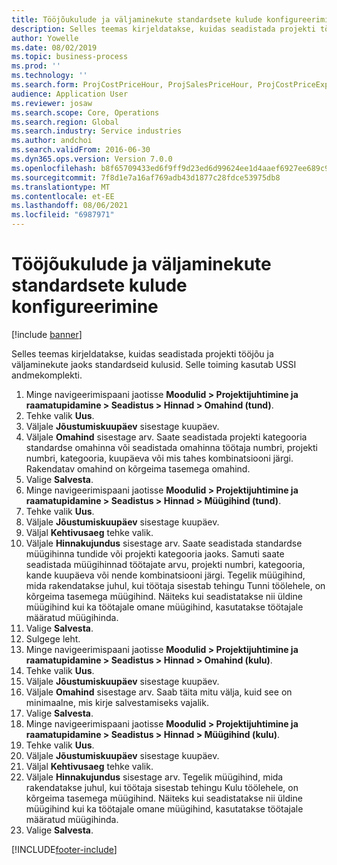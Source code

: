 ```yaml
---
title: Tööjõukulude ja väljaminekute standardsete kulude konfigureerimine
description: Selles teemas kirjeldatakse, kuidas seadistada projekti tööjõu ja väljaminekute jaoks standardseid kulusid.
author: Yowelle
ms.date: 08/02/2019
ms.topic: business-process
ms.prod: ''
ms.technology: ''
ms.search.form: ProjCostPriceHour, ProjSalesPriceHour, ProjCostPriceExpense, ProjSalesPriceCost
audience: Application User
ms.reviewer: josaw
ms.search.scope: Core, Operations
ms.search.region: Global
ms.search.industry: Service industries
ms.author: andchoi
ms.search.validFrom: 2016-06-30
ms.dyn365.ops.version: Version 7.0.0
ms.openlocfilehash: b8f65709433ed6f9ff9d23ed6d99624ee1d4aaef6927ee689c9f7651807340c5
ms.sourcegitcommit: 7f8d1e7a16af769adb43d1877c28fdce53975db8
ms.translationtype: MT
ms.contentlocale: et-EE
ms.lasthandoff: 08/06/2021
ms.locfileid: "6987971"
---
```

# <a name="configure-standard-costs-for-labor-and-expenses"></a>Tööjõukulude ja väljaminekute standardsete kulude konfigureerimine

[!include [banner](../../includes/banner.md)]

Selles teemas kirjeldatakse, kuidas seadistada projekti tööjõu ja väljaminekute jaoks standardseid kulusid. Selle toiming kasutab USSI andmekomplekti.

1. Minge navigeerimispaani jaotisse **Moodulid > Projektijuhtimine ja raamatupidamine > Seadistus > Hinnad > Omahind (tund)**.
2. Tehke valik **Uus**.
3. Väljale **Jõustumiskuupäev** sisestage kuupäev.
4. Väljale **Omahind** sisestage arv. Saate seadistada projekti kategooria standardse omahinna või seadistada omahinna töötaja numbri, projekti numbri, kategooria, kuupäeva või mis tahes kombinatsiooni järgi. Rakendatav omahind on kõrgeima tasemega omahind.  
5. Valige **Salvesta**.
6. Minge navigeerimispaani jaotisse **Moodulid > Projektijuhtimine ja raamatupidamine > Seadistus > Hinnad > Müügihind (tund)**.
7. Tehke valik **Uus**.
8. Väljale **Jõustumiskuupäev** sisestage kuupäev.
9. Väljal **Kehtivusaeg** tehke valik.
10. Väljale **Hinnakujundus** sisestage arv. Saate seadistada standardse müügihinna tundide või projekti kategooria jaoks. Samuti saate seadistada müügihinnad töötajate arvu, projekti numbri, kategooria, kande kuupäeva või nende kombinatsiooni järgi. Tegelik müügihind, mida rakendatakse juhul, kui töötaja sisestab tehingu Tunni töölehele, on kõrgeima tasemega müügihind. Näiteks kui seadistatakse nii üldine müügihind kui ka töötajale omane müügihind, kasutatakse töötajale määratud müügihinda.  
11. Valige **Salvesta**.
12. Sulgege leht.
13. Minge navigeerimispaani jaotisse **Moodulid > Projektijuhtimine ja raamatupidamine > Seadistus > Hinnad > Omahind (kulu)**.
14. Tehke valik **Uus**.
15. Väljale **Jõustumiskuupäev** sisestage kuupäev.
16. Väljale **Omahind** sisestage arv. Saab täita mitu välja, kuid see on minimaalne, mis kirje salvestamiseks vajalik.  
17. Valige **Salvesta**.
18. Minge navigeerimispaani jaotisse **Moodulid > Projektijuhtimine ja raamatupidamine > Seadistus > Hinnad > Müügihind (kulu)**.
19. Tehke valik **Uus**.
20. Väljale **Jõustumiskuupäev** sisestage kuupäev.
21. Väljal **Kehtivusaeg** tehke valik.
22. Väljale **Hinnakujundus** sisestage arv. Tegelik müügihind, mida rakendatakse juhul, kui töötaja sisestab tehingu Kulu töölehele, on kõrgeima tasemega müügihind. Näiteks kui seadistatakse nii üldine müügihind kui ka töötajale omane müügihind, kasutatakse töötajale määratud müügihinda.  
23. Valige **Salvesta**.



[!INCLUDE[footer-include](../../includes/footer-banner.md)]